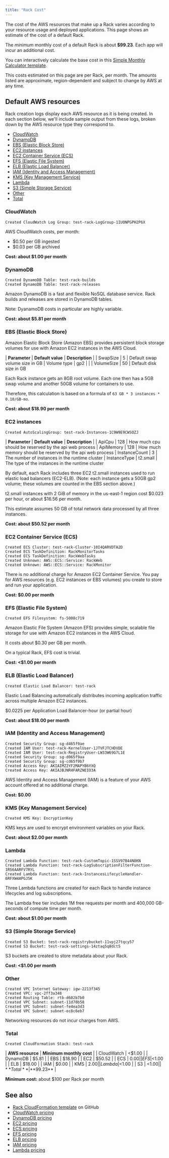 ```yaml
---
title: "Rack Cost"
---
```


The cost of the AWS resources that make up a Rack varies according to your resource usage and deployed applications. This page shows an estimate of the cost of a default Rack.

The _minimum_ monthly cost of a default Rack is about **$99.23**. Each app will incur an additional cost.

You can interactively calculate the base cost in this [Simple Monthly Calculator template](http://calculator.s3.amazonaws.com/calc5.html?key=cloudformation/9d859a10-ec96-4c25-9275-df30f1316423).

<div class="block-callout block-show-callout type-warning" markdown="1">
This costs estimated on this page are per Rack, per month. The amounts listed are approximate, region-dependent and subject to change by AWS at any time.
</div>

## Default AWS resources

Rack creation logs display each AWS resource as it is being created. In each section below, we'll include sample output from these logs, broken down by the AWS resource type they correspond to.

* [CloudWatch](#cloudwatch)
* [DynamoDB](#dynamodb)
* [EBS (Elastic Block Store)](#ebs-elastic-block-store)
* [EC2 instances](#ec2-instances)
* [EC2 Container Service (ECS)](#ec2-container-service-ecs)
* [EFS (Elastic File System)](#efs-elastic-file-system)
* [ELB (Elastic Load Balancer)](#elb-elastic-load-balancer)
* [IAM (Identity and Access Management)](#iam-identity-and-access-management)
* [KMS (Key Management Service)](#kms-key-management-service)
* [Lambda](#lambda)
* [S3 (Simple Storage Service)](#s3-simple-storage-service)
* [Other](#other)
* [Total](#total)

### CloudWatch

```
Created CloudWatch Log Group: test-rack-LogGroup-1IUONPGPH2P6X
```

AWS CloudWatch costs, per month:
* $0.50 per GB ingested
* $0.03 per GB archived

**Cost: about $1.00 per month**


### DynamoDB

```
Created DynamoDB Table: test-rack-builds
Created DynamoDB Table: test-rack-releases
```

Amazon DynamoDB is a fast and flexible NoSQL database service.
Rack builds and releases are stored in DynamoDB tables.

Note: DyanamoDB costs in particular are highly variable.

**Cost: about $5.81 per month**


### EBS (Elastic Block Store)

Amazon Elastic Block Store (Amazon EBS) provides persistent block storage volumes for use with Amazon EC2 instances in the AWS Cloud.

| **Parameter** | **Default value** | **Description** |
| SwapSize      | 5                 | Default swap volume size in GB
| Volume type   | gp2               | |
| VolumeSize    | 50                | Default disk size in GB

Each Rack instance gets an 8GB root volume. Each one then has a 5GB swap volume and another 50GB volume for containers to use.

Therefore, this calculation is based on a formula of `63 GB * 3 instances * 0.10/GB-mo`.

**Cost: about $18.90 per month**

### EC2 instances

```
Created AutoScalingGroup: test-rack-Instances-1C9W9E9CWSOZJ
```

| **Parameter** | **Default value** | **Description** |
| ApiCpu        | 128               | How much cpu should be reserved by the api web process
| ApiMemory     | 128               | How much memory should be reserved by the api web process
| InstanceCount | 3                 | The number of instances in the runtime cluster
| InstanceType  | t2.small          | The type of the instances in the runtime cluster

By default, each Rack includes three EC2 t2.small instances used to run elastic load balancers (EC2-ELB). (Note: each instance gets a 50GB gp2 volume; these volumes are counted in the EBS section above.)

t2.small instances with 2 GiB of memory in the us-east-1 region cost $0.023 per hour, or about $16.56 per month.

This estimate assumes 50 GB of total network data processed by all three instances.

**Cost: about $50.52 per month**

### EC2 Container Service (ECS)

```
Created ECS Cluster: test-rack-Cluster-10I4QARVDTA2D
Created ECS TaskDefinition: RackMonitorTasks
Created ECS TaskDefinition: RackWebTasks
Created Unknown: AWS::ECS::Service: RackWeb
Created Unknown: AWS::ECS::Service: RackMonitor
```

There is no additional charge for Amazon EC2 Container Service. You pay for AWS resources (e.g. EC2 instances or EBS volumes) you create to store and run your application.

**Cost: $0.00 per month**

### EFS (Elastic File System)

```
Created EFS Filesystem: fs-5008c719
```

Amazon Elastic File System (Amazon EFS) provides simple, scalable file storage for use with Amazon EC2 instances in the AWS Cloud.

It costs about $0.30 per GB per month.

On a typical Rack, EFS cost is trivial.

**Cost: <$1.00 per month**

### ELB (Elastic Load Balancer)

```
Created Elastic Load Balancer: test-rack
```

Elastic Load Balancing automatically distributes incoming application traffic across multiple Amazon EC2 instances.

$0.0225 per Application Load Balancer-hour (or partial hour)

**Cost: about $18.00 per month**

### IAM (Identity and Access Management)

```
Created Security Group: sg-d465f9ae
Created IAM User: test-rack-KernelUser-1JTVFJTCHDVDE
Created IAM User: test-rack-RegistryUser-LW33W69G7L1E
Created Security Group: sg-d065f9aa
Created Security Group: sg-cd65f9b7
Created Access Key: AKIAIMZ2YF2MAPYB6YXQ
Created Access Key: AKIAJBJNR4FARZNEIO3A
```

AWS Identity and Access Management (IAM) is a feature of your AWS account offered at no additional charge. 

**Cost: $0.00**

### KMS (Key Management Service)

```
Created KMS Key: EncryptionKey
```

KMS keys are used to encrypt environment variables on your Rack.

**Cost: about $2.00 per month**

### Lambda

```
Created Lambda Function: test-rack-CustomTopic-1SSV97B44N8KN
Created Lambda Function: test-rack-LogSubscriptionFilterFunction-1RS6AARFV7RYL
Created Lambda Function: test-rack-InstancesLifecycleHandler-6RFXW4APGJ5K
```

Three Lambda functions are created for each Rack to handle instance lifecycles and log subscriptions.

The Lambda free tier includes 1M free requests per month and 400,000 GB-seconds of compute time per month.

**Cost: about $1.00 per month**

### S3 (Simple Storage Service)

```
Created S3 Bucket: test-rack-registrybucket-11vpj27tqcy57
Created S3 Bucket: test-rack-settings-14ztaq5q8dct5
```

S3 buckets are created to store metadata about your Rack.

**Cost: <$1.00 per month**

### Other

```
Created VPC Internet Gateway: igw-2213f345
Created VPC: vpc-2ff3a348
Created Routing Table: rtb-d602b7b0
Created VPC Subnet: subnet-11d70b58
Created VPC Subnet: subnet-fe4ea3d3
Created VPC Subnet: subnet-ec8c6eb7
```

Networking resources do not incur charges from AWS.

### Total

```
Created CloudFormation Stack: test-rack
```

| **AWS resource** | **Minimum monthly cost** |
| CloudWatch       | <$1.00                   |
| DynamoDB         |  $5.81                   |
| EBS              | $18.90                   |
| EC2              | $50.52                   |
| ECS              |  $0.00                   |
| EFS              | <$1.00                   |
| ELB              | $18.00                   |
| IAM              |  $0.00                   |
| KMS              |  $2.00                   |
| Lambda           | <$1.00                   |
| S3               | <$1.00                   |
| **Total**        | **$99.23**               |

**Minimum cost:** about $100 per Rack per month


## See also

* [Rack CloudFormation template](https://github.com/convox/rack/blob/master/provider/aws/dist/rack.json#L254) on GitHub
* [CloudWatch pricing](https://aws.amazon.com/cloudwatch/pricing/)
* [DynamoDB pricing](https://aws.amazon.com/dynamodb/pricing/)
* [EC2 pricing](https://aws.amazon.com/ec2/pricing/)
* [ECS pricing](https://aws.amazon.com/ecs/pricing/)
* [EFS pricing](https://aws.amazon.com/efs/pricing/)
* [ELB pricing](https://aws.amazon.com/elasticloadbalancing/applicationloadbalancer/pricing/)
* [IAM pricing](https://aws.amazon.com/govcloud-us/pricing/iam/)
* [Lambda pricing](https://aws.amazon.com/lambda/pricing/)
